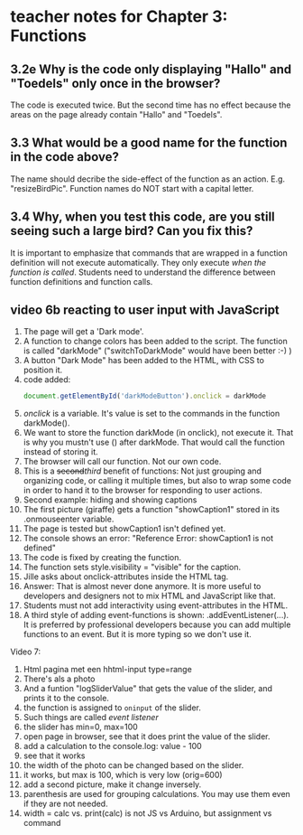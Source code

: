 # teacher notes for Chapter 3: Functions


## 3.2e Why is the code only displaying "Hallo" and "Toedels" only once in the browser?
The code is executed twice. But the second time has no effect because the areas on the page already contain "Hallo" and "Toedels".

## 3.3 What would be a good name for the function in the code above? 
The name should decribe the side-effect of the function as an action. E.g. "resizeBirdPic".
Function names do NOT start with a capital letter.

## 3.4 Why, when you test this code, are you still seeing such a large bird? Can you fix this? 
It is important to emphasize that commands that are wrapped in a function definition will not execute automatically.
They only execute _when the function is called_. Students need to understand the difference between function definitions and function calls.

## video 6b reacting to user input with JavaScript
1. The page will get a 'Dark mode'. 
1. A function to change colors has been added to the script. The function is called "darkMode" ("switchToDarkMode" would have been better :-)  )
1. A button "Dark Mode" has been added to the HTML, with CSS to position it.
1. code added: 
   ```js
   document.getElementById('darkModeButton').onclick = darkMode
   ```
1. _onclick_ is a variable. It's value is set to the commands in the function darkMode().
1. We want to store the function darkMode (in onclick), not execute it. That is why you mustn't use () after darkMode. That would call the function instead of storing it.
1. The browser will call our function. Not our own code.
1. This is a ~~second~~_third_ benefit of functions: Not just grouping and organizing code, or calling it multiple times, but also to wrap some code in order to hand it to the browser for responding to user actions. 
1. Second example: hiding and showing captions
1. The first picture (giraffe) gets a function "showCaption1" stored in its .onmouseenter variable.
1. The page is tested but showCaption1 isn't defined yet.
1. The console shows an error: "Reference Error: showCaption1 is not defined"
1. The code is fixed by creating the function.
1. The function sets style.visibility = "visible" for the caption.
1. Jille asks about onclick-attributes inside the HTML tag.
1. Answer: That is almost never done anymore. It is more useful to developers and designers not to mix HTML and JavaScript like that.
1. Students must not add interactivity using event-attributes in the HTML.
1. A third style of adding event-functions is shown: .addEventListener(...). It is preferred by professional developers because you can add multiple functions to an event. But it is more typing so we don't use it.



Video 7:
 1. Html pagina met een hhtml-input type=range
 1. There's als a photo
 1. And a funtion "logSliderValue" that gets the value of the slider, and prints it to the console.
 1. the function is assigned to `oninput` of the slider.
 1. Such things are called _event listener_ 
 1. the slider has min=0, max=100
 1. open page in browser, see that it does print the value of the slider.
 1. add a calculation to the console.log: value - 100
 1. see that it works
 1. the width of the photo can be changed based on the slider.
 1. it works, but max is 100, which is very low (orig=600)
 1. add a second picture, make it change inversely.
 1. parenthesis are used for grouping calculations. You may use them even if they are not needed.
 1. width = calc vs. print(calc) is not JS vs Arduino, but assignment vs command

